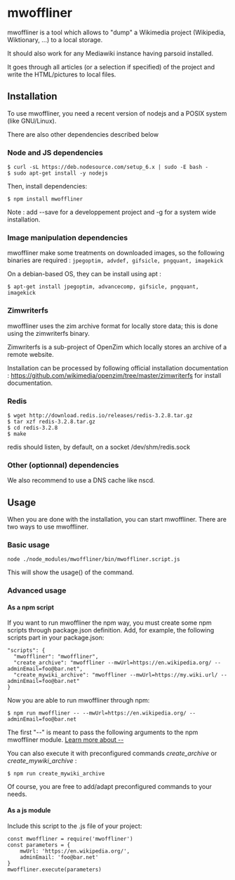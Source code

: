 # mwoffliner
mwoffliner is a tool which allows to "dump" a Wikimedia project (Wikipedia, Wiktionary, ...) to a local storage.

It should also work for any Mediawiki instance having parsoid installed.

It goes through all articles (or a selection if specified) of the project and write the HTML/pictures to local files.

## Installation

To use mwoffliner, you need a recent version of nodejs and a POSIX system (like GNU/Linux).

There are also other dependencies described below

### Node and JS dependencies

```
$ curl -sL https://deb.nodesource.com/setup_6.x | sudo -E bash -
$ sudo apt-get install -y nodejs
```

Then, install dependencies:

```
$ npm install mwoffliner
```
Note : add --save for a developpement project and -g for a system wide installation.

### Image manipulation dependencies

mwoffliner make some treatments on downloaded images, so the following binaries are required : `jpegoptim, advdef, gifsicle, pngquant, imagekick`

On a debian-based OS, they can be install using apt :

```
$ apt-get install jpegoptim, advancecomp, gifsicle, pngquant, imagekick
```

### Zimwriterfs

mwoffliner uses the zim archive format for locally store data; this is done using the zimwriterfs binary.

Zimwriterfs is a sub-project of OpenZim which locally stores an archive of a remote website.

Installation can be processed by following official installation documentation : https://github.com/wikimedia/openzim/tree/master/zimwriterfs for install documentation.

### Redis
```
$ wget http://download.redis.io/releases/redis-3.2.8.tar.gz
$ tar xzf redis-3.2.8.tar.gz
$ cd redis-3.2.8
$ make
```
redis should listen, by default, on a socket /dev/shm/redis.sock

### Other (optionnal) dependencies

We also recommend to use a DNS cache like nscd.

## Usage

When you are done with the installation, you can start mwoffliner. There are two ways to use mwoffliner.

### Basic usage

    node ./node_modules/mwoffliner/bin/mwoffliner.script.js

This will show the usage() of the command.

### Advanced usage

#### As a npm script

If you want to run mwoffliner the npm way, you must create some npm scripts through package.json definition. Add, for example, the following scripts part in your package.json:

```
"scripts": {
  "mwoffliner": "mwoffliner",
  "create_archive": "mwoffliner --mwUrl=https://en.wikipedia.org/ --adminEmail=foo@bar.net",
  "create_mywiki_archive": "mwoffliner --mwUrl=https://my.wiki.url/ --adminEmail=foo@bar.net"
}
```

Now you are able to run mwoffliner through npm:

```
$ npm run mwoffliner -- --mwUrl=https://en.wikipedia.org/ --adminEmail=foo@bar.net
```
The first "--" is meant to pass the following arguments to the npm mwoffliner module. [Learn more about --](http://unix.stackexchange.com/questions/52167/what-does-mean-in-linux-unix-command-line)

You can also execute it with preconfigured commands *create_archive* or *create_mywiki_archive* :

```
$ npm run create_mywiki_archive
```

Of course, you are free to add/adapt preconfigured commands to your needs.

#### As a js module

Include this script to the .js file of your project:

```
const mwoffliner = require('mwoffliner')
const parameters = {
    mwUrl: 'https://en.wikipedia.org/',
    adminEmail: 'foo@bar.net'
}
mwoffliner.execute(parameters)
```
